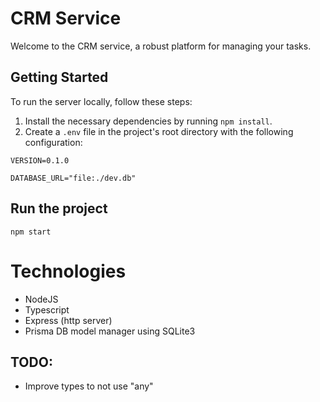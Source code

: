 # CRM Service

Welcome to the CRM service, a robust platform for managing your tasks.

## Getting Started

To run the server locally, follow these steps:

1. Install the necessary dependencies by running `npm install`.
3. Create a `.env` file in the project's root directory with the following configuration:

```env
VERSION=0.1.0

DATABASE_URL="file:./dev.db"
```

## Run the project
```
npm start
```
# Technologies
- NodeJS
- Typescript
- Express (http server)
- Prisma DB model manager using SQLite3

## TODO:
- Improve types to not use "any"
